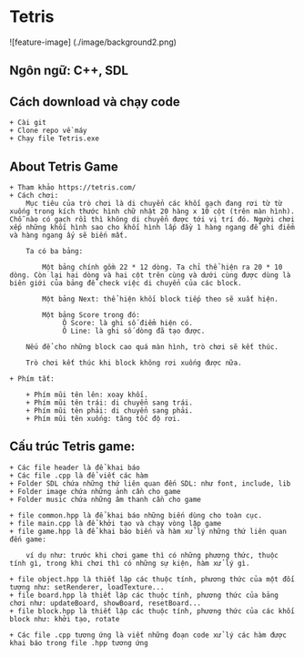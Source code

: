 # Tetris

![feature-image] (./image/background2.png)
    
## Ngôn ngữ: C++, SDL
## Cách download và chạy code
    + Cài git
    + Clone repo về máy
    + Chạy file Tetris.exe
## About Tetris Game
    + Tham khảo https://tetris.com/
    + Cách chơi: 
        Mục tiêu của trò chơi là di chuyển các khối gạch đang rơi từ từ xuống trong kích thước hình chữ nhật 20 hàng x 10 cột (trên màn hình). Chỗ nào có gạch rồi thì không di chuyển được tới vị trí đó. Người chơi xếp những khối hình sao cho khối hình lấp đầy 1 hàng ngang để ghi điểm và hàng ngang ấy sẽ biến mất.

        Ta có ba bảng:

            Một bảng chính gồm 22 * 12 dòng. Ta chỉ thể hiện ra 20 * 10 dòng. Còn lại hai dòng và hai cột trên cùng và dưới cùng được dùng là biên giới của bảng để check việc di chuyển của các block.

            Một bảng Next: thể hiện khối block tiếp theo sẽ xuất hiện.

            Một bảng Score trong đó:
                 Ô Score: là ghi số điểm hiện có.
                 Ô Line: là ghi số dòng đã tạo được.

        Nếu để cho những block cao quá màn hình, trò chơi sẽ kết thúc.

        Trò chơi kết thúc khi block không rơi xuống được nữa.

    + Phím tắt:
        
        + Phím mũi tên lên: xoay khối.
        + Phím mũi tên trái: di chuyển sang trái.
        + Phím mũi tên phải: di chuyển sang phải.
        + Phím mũi tên xuống: tăng tốc độ rơi.

## Cấu trúc Tetris game:
    
    + Các file header là để khai báo
    + Các file .cpp là để viết các hàm
    + Folder SDL chứa những thứ liên quan đến SDL: như font, include, lib
    + Folder image chứa những ảnh cần cho game
    + Folder music chứa những âm thanh cần cho game

    + file common.hpp là để khai báo những biến dùng cho toàn cục.
    + file main.cpp là để khởi tạo và chạy vòng lặp game
    + file game.hpp là để khai báo biến và hàm xử lý những thứ liên quan đến game: 
        
        ví dụ như: trước khi chơi game thì có những phương thức, thuộc tính gì, trong khi chơi thì có những sự kiện, hàm xử lý gì.

    + file object.hpp là thiết lập các thuộc tính, phương thức của một đối tượng như: setRenderer, loadTexture...
    + file board.hpp là thiết lập các thuộc tính, phương thức của bảng chơi như: updateBoard, showBoard, resetBoard...
    + file block.hpp là thiết lập các thuộc tính, phương thức của các khối block như: khởi tạo, rotate
    
    + Các file .cpp tương ứng là viết những đoạn code xử lý các hàm được khai báo trong file .hpp tương ứng
    
